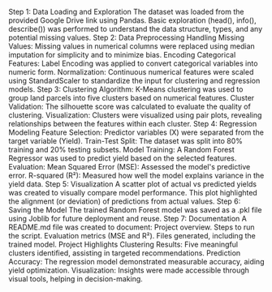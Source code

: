 Step 1: Data Loading and Exploration
The dataset was loaded from the provided Google Drive link using Pandas.
Basic exploration (head(), info(), describe()) was performed to understand the data structure, types, and any potential missing values.
Step 2: Data Preprocessing
Handling Missing Values: Missing values in numerical columns were replaced using median imputation for simplicity and to minimize bias.
Encoding Categorical Features: Label Encoding was applied to convert categorical variables into numeric form.
Normalization: Continuous numerical features were scaled using StandardScaler to standardize the input for clustering and regression models.
Step 3: Clustering
Algorithm: K-Means clustering was used to group land parcels into five clusters based on numerical features.
Cluster Validation: The silhouette score was calculated to evaluate the quality of clustering.
Visualization: Clusters were visualized using pair plots, revealing relationships between the features within each cluster.
Step 4: Regression Modeling
Feature Selection: Predictor variables (X) were separated from the target variable (Yield).
Train-Test Split: The dataset was split into 80% training and 20% testing subsets.
Model Training: A Random Forest Regressor was used to predict yield based on the selected features.
Evaluation:
Mean Squared Error (MSE): Assessed the model's predictive error.
R-squared (R²): Measured how well the model explains variance in the yield data.
Step 5: Visualization
A scatter plot of actual vs predicted yields was created to visually compare model performance. This plot highlighted the alignment (or deviation) of predictions from actual values.
Step 6: Saving the Model
The trained Random Forest model was saved as a .pkl file using Joblib for future deployment and reuse.
Step 7: Documentation
A README.md file was created to document:
Project overview.
Steps to run the script.
Evaluation metrics (MSE and R²).
Files generated, including the trained model.
Project Highlights
Clustering Results: Five meaningful clusters identified, assisting in targeted recommendations.
Prediction Accuracy: The regression model demonstrated measurable accuracy, aiding yield optimization.
Visualization: Insights were made accessible through visual tools, helping in decision-making.
